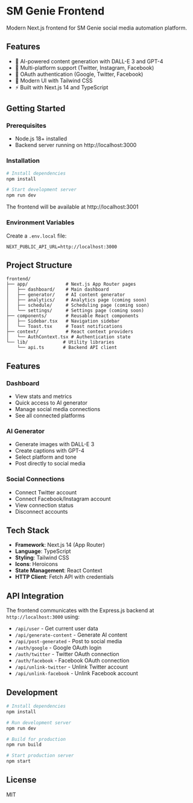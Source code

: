 # SM Genie Frontend

Modern Next.js frontend for SM Genie social media automation platform.

## Features

- 🎨 AI-powered content generation with DALL-E 3 and GPT-4
- 📱 Multi-platform support (Twitter, Instagram, Facebook)
- 🔐 OAuth authentication (Google, Twitter, Facebook)
- 💜 Modern UI with Tailwind CSS
- ⚡ Built with Next.js 14 and TypeScript

## Getting Started

### Prerequisites

- Node.js 18+ installed
- Backend server running on http://localhost:3000

### Installation

```bash
# Install dependencies
npm install

# Start development server
npm run dev
```

The frontend will be available at http://localhost:3001

### Environment Variables

Create a `.env.local` file:

```
NEXT_PUBLIC_API_URL=http://localhost:3000
```

## Project Structure

```
frontend/
├── app/              # Next.js App Router pages
│   ├── dashboard/    # Main dashboard
│   ├── generator/    # AI content generator
│   ├── analytics/    # Analytics page (coming soon)
│   ├── schedule/     # Scheduling page (coming soon)
│   └── settings/     # Settings page (coming soon)
├── components/       # Reusable React components
│   ├── Sidebar.tsx   # Navigation sidebar
│   └── Toast.tsx     # Toast notifications
├── context/          # React context providers
│   └── AuthContext.tsx # Authentication state
└── lib/             # Utility libraries
    └── api.ts       # Backend API client
```

## Features

### Dashboard
- View stats and metrics
- Quick access to AI generator
- Manage social media connections
- See all connected platforms

### AI Generator
- Generate images with DALL-E 3
- Create captions with GPT-4
- Select platform and tone
- Post directly to social media

### Social Connections
- Connect Twitter account
- Connect Facebook/Instagram account
- View connection status
- Disconnect accounts

## Tech Stack

- **Framework**: Next.js 14 (App Router)
- **Language**: TypeScript
- **Styling**: Tailwind CSS
- **Icons**: Heroicons
- **State Management**: React Context
- **HTTP Client**: Fetch API with credentials

## API Integration

The frontend communicates with the Express.js backend at `http://localhost:3000` using:

- `/api/user` - Get current user data
- `/api/generate-content` - Generate AI content
- `/api/post-generated` - Post to social media
- `/auth/google` - Google OAuth login
- `/auth/twitter` - Twitter OAuth connection
- `/auth/facebook` - Facebook OAuth connection
- `/api/unlink-twitter` - Unlink Twitter account
- `/api/unlink-facebook` - Unlink Facebook account

## Development

```bash
# Install dependencies
npm install

# Run development server
npm run dev

# Build for production
npm run build

# Start production server
npm start
```

## License

MIT
